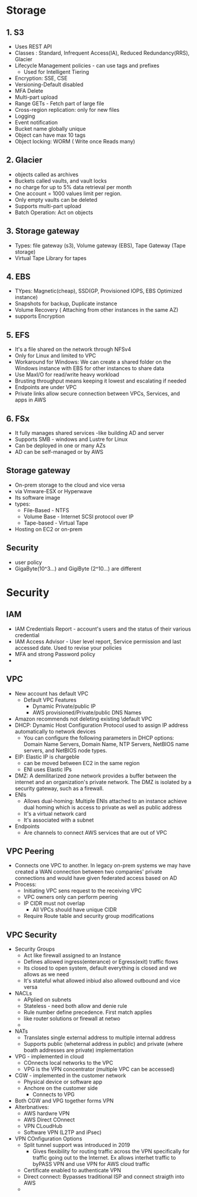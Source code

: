 # Storage
## 1. S3
- Uses REST API
- Classes : Standard, Infrequent Access(IA), Reduced Redundancy(RRS), Glacier
- Lifecycle Management policies - can use tags and prefixes
  - Used for Intelligent Tiering
- Encryption: SSE, CSE
- Versioning-Default disabled
- MFA Delete
- Multi-part upload
- Range GETs - Fetch part of large file
- Cross-region replication: only for new files
- Logging
- Event notification
- Bucket name globally unique
- Object can have max 10 tags
- Object locking: WORM ( Write once Reads many)
## 2. Glacier
- objects called as archives
- Buckets called vaults, and vault locks
- no charge for up to 5% data retrieval per month
- One account = 1000 values limit per region.
- Only empty vaults can be deleted
- Supports multi-part upload
- Batch Operation: Act on objects
## 3. Storage gateway
- Types: file gateway (s3), Volume gateway (EBS), Tape Gateway (Tape storage)
- Virtual Tape Library for tapes
## 4. EBS
- TYpes: Magnetic(cheap), SSD(GP, Provisioned IOPS, EBS Optimized instance)
- Snapshots for backup, Duplicate instance
- Volume Recovery ( Attaching from other instances in the same AZ)
- supports Encryption
## 5. EFS
- It's a file shared on the network through NFSv4
- Only for Linux and limited to VPC
- Workaround for Windows: We can create a shared folder on the Windows instance with EBS for other instances to share data 
- Use MaxI/O for read/write heavy workload
- Brusting throughput means keeping it lowest and escalating if needed
- Endpoints are under VPC
- Private links allow secure connection between VPCs, Services, and apps in AWS
## 6. FSx
- It fully manages shared services -like building AD and server
- Supports SMB - windows and Lustre for Linux
-  Can be deployed in one or many AZs
-  AD can be self-managed or by AWS
## Storage  gateway 
- On-prem storage to the cloud and vice versa
- via Vmware-ESX or Hyperwave
- Its software image
- types:
  - File-Based - NTFS
  - Volume Base - Internet SCSI protocol over IP
  - Tape-based - Virtual Tape
- Hosting on EC2 or on-prem
## Security 
- user policy
- GigaByte(10^3...) and GigiByte (2^10...) are different

# Security
## IAM 
- IAM Credentials Report - account's users and the status of their various
credential
- IAM Access Advisor - User level report, Service permission and last accessed date. Used to revise your policies
- MFA and strong Password policy
- 
## VPC
- New account has default VPC
  - Default VPC Features
    - Dynamic Private/public IP
    - AWS provisioned/Private/public DNS Names
- Amazon recommends not deleting existing \default VPC
- DHCP: Dynamic Host Configuration Protocol used to assign IP address automatically to network devices
  - You can configure the following parameters in DHCP options: Domain Name Servers, Domain Name, NTP Servers, NetBIOS name servers, and NetBIOS node types. 
- EIP: Elastic IP is chargeble
  - can be moved between EC2 in the same region
  - ENI uses Elastic IPs
- DMZ: A demilitarized zone network provides a buffer between the internet and an organization's private network. The DMZ is isolated by a security gateway, such as a firewall.
- ENIs
  - Allows dual-homing: Multiple ENIs attached to an instance achieve dual homing which is access to private as well as  public address
  - It's a virtual network card
  - It's associated with a subnet
- Endpoints
  - Are channels to connect AWS services that are out of VPC
## VPC Peering
- Connects one VPC to another. In legacy on-prem systems we may have created a WAN connection between two companies' private connections and would have given federated access based on AD
- Process:
  - Initiating VPC sens request to the receiving VPC
  - VPC owners only can perform peering
  - IP CIDR must not overlap
    - All VPCs should have unique CIDR
  - Require Route table and security group modifications
## VPC Security
- Security Groups
  - Act like firewall assigned to an Instance
  - Defines allowed ingress(enterance) or Egress(exit) traffic flows
  - Its closed to open system, default everything is closed and we allows as we need
  - It's stateful what allowed inbiud also allowed outbound and vice versa
- NACLs
  - APplied on subnets
  - Stateless - need both allow and denie rule
  - Rule number define precedence. First match applies
  - like router solutions or firewall at netwo
  - 
- NATs
  - Translates single external address to multiple internal address
  - Supports public (wheternal address in public) and private (where boath addresses are private) implementation
- VPG - implemented in cloud
  - COnnects local networks to the VPC
  - VPG is the VPN concentrator (multiple VPC can be accessed)
- CGW - implemented in the customer network
  - Physical device or software app
  - Anchore on the customer side
    - Connects to VPG
- Both CGW and VPG together forms VPN
- Alterbnatives:
  - AWS hardwre VPN
  - AWS Direct COnnect
  - VPN CLoudHub
  - Software VPN (L2TP and iPsec)
- VPN COnfiguration Options
  - Split tunnel support was introduced in 2019
    - Gives flexibility for routing traffic across the VPN specifically for traffic going out to the Internet. Ex allows interhet traffic to byPASS VPN and use VPN for AWS cloud traffic
  - Certificate enabled to authenticate VPN
  - Direct connect: Bypasses traditional ISP and connect straigth into AWS
  - 
    





















